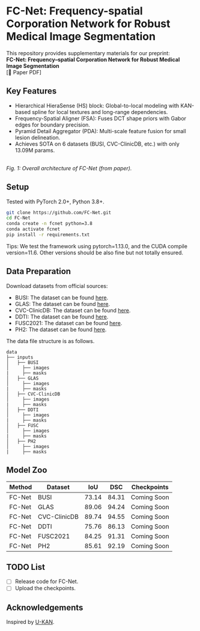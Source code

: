 # FC-Net: Frequency-spatial Corporation Network for Robust Medical Image Segmentation

This repository provides supplementary materials for our preprint:  
**FC-Net: Frequency–spatial Corporation Network for Robust Medical Image Segmentation**  
[📄 Paper PDF]

## Key Features
- Hierarchical HieraSense (HS) block: Global-to-local modeling with KAN-based spline for local textures and long-range dependencies.
- Frequency-Spatial Aligner (FSA): Fuses DCT shape priors with Gabor edges for boundary precision.
- Pyramid Detail Aggregator (PDA): Multi-scale feature fusion for small lesion delineation.
- Achieves SOTA on 6 datasets (BUSI, CVC-ClinicDB, etc.) with only 13.09M params.

<image-card alt="Architecture" src="assets/fig1.png" ></image-card>  
*Fig. 1: Overall architecture of FC-Net (from paper).*

## Setup
Tested with PyTorch 2.0+, Python 3.8+.
```bash
git clone https://github.com/FC-Net.git
cd FC-Net
conda create -n fcnet python=3.8
conda activate fcnet
pip install -r requirements.txt
```
Tips: We test the framework using pytorch=1.13.0, and the CUDA compile version=11.6. Other versions should be also fine but not totally ensured.

## Data Preparation
Download datasets from official sources:
- BUSI: The dataset can be found [here](https://scholar.cu.edu.eg/?q=afahmy/pages/dataset).
- GLAS: The dataset can be found [here](https://academictorrents.com/details/208814dd113c2b0a242e74e832ccac28fcff74e5).
- CVC-ClinicDB: The dataset can be found [here](https://polyp.grand-challenge.org/CVCClinicDB/).
- DDTI: The dataset can be found [here](https://drive.google.com/file/d/1wwlsEhwfSyvQsJBRjeDLhUjqZh8eaH2R/view).
- FUSC2021: The dataset can be found [here](https://fusc.grand-challenge.org/FUSeg-2021/).
- PH2: The dataset can be found [here](https://www.kaggle.com/datasets/athina123/ph2dataset).

The data file structure is as follows.
```
data
├── inputs
│   ├── BUSI
│     ├── images
|     ├── masks
│   ├── GLAS
│     ├── images
|     ├── masks
│   ├── CVC-ClinicDB
│     ├── images
|     ├── masks
│   ├── DDTI
│     ├── images
|     ├── masks
│   ├── FUSC
│     ├── images
|     ├── masks
│   ├── PH2
│     ├── images
|     ├── masks
```
## Model Zoo
|Method| Dataset | IoU | DSC  | Checkpoints |
|-----|------|-----|-----|-----|
|FC-Net| BUSI | 73.14 | 84.31 | Coming Soon |
|FC-Net| GLAS | 89.06 | 94.24 | Coming Soon |
|FC-Net| CVC-ClinicDB | 89.74 | 94.55 | Coming Soon |
|FC-Net| DDTI | 75.76 | 86.13 | Coming Soon |
|FC-Net| FUSC2021 | 84.25 | 91.31 | Coming Soon |
|FC-Net| PH2 | 85.61 | 92.19 | Coming Soon |

## TODO List
- [ ] Release code for FC-Net.
- [ ] Upload the checkpoints.

## Acknowledgements
Inspired by [U-KAN](https://github.com/CUHK-AIM-Group/U-KAN).
